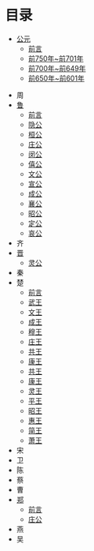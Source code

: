 # 目录

* [公元](公元/前言.md)
	* [前言](公元/前言.md)
	* [前750年~前701年](前750年~前701年.md)
	* [前700年~前649年](前700年~前649年.md)
	* [前650年~前601年](前650年~前601年.md)
- 周
- [鲁](鲁/前言.md)
	- [前言](鲁/前言.md)
	- [隐公](鲁/隐公.md)
	- [桓公](鲁/桓公.md)
	- [庄公](鲁/庄公.md)
	- [闵公](鲁/闵公.md)
	- [僖公](鲁/僖公.md)
	- [文公](鲁/文公.md)
	- [宣公](鲁/宣公.md)
	- [成公](鲁/成公.md)
	- [襄公](鲁/襄公.md)
	- [昭公](鲁/昭公.md)
	- [定公](鲁/定公.md)
	- [哀公](鲁/哀公.md)
- 齐
- [晋](晋/前言.md)
	- [灵公](晋/灵公.md)
- 秦
- 楚
	- [前言](楚/前言.md)
	- [武王](楚/武王.md)
	- [文王](楚/文王.md)
	- [成王](楚/成王.md)
	- [穆王](楚/穆王.md)
	- [庄王](楚/庄王.md)
	- [共王](楚/共王.md)
	- [康王](楚/康王.md)
	- [共王](楚/共王.md)
	- [康王](楚/康王.md)
	- [灵王](楚/灵王.md)
	- [平王](楚/平王.md)
	- [昭王](楚/昭王.md)
	- [惠王](楚/惠王.md)
	- [简王](楚/简王.md)
	- [萧王](楚/萧王.md)
- 宋
- 卫
- 陈
- 蔡
- 曹
- [郑](郑/前言.md)
	- [前言](郑/前言.md)
	- [庄公](郑/庄公.md)
- 燕
- 吴